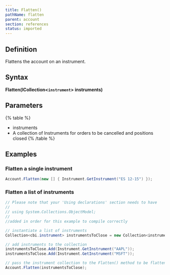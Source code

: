 ```yaml
---
title: Flatten()
pathName: flatten
parent: account
section: references
status: imported
---
```


## Definition

Flattens the account on an instrument.

## Syntax

**Flatten(ICollection<`instrument`> instruments)**

## Parameters

{% table %}

* instruments
* A collection of Instruments for orders to be cancelled and positions closed
{% /table %}

## Examples

### Flatten a single instrument

```csharp
Account.Flatten(new [] { Instrument.GetInstrument("ES 12-15") });
```

### Flatten a list of instruments

```csharp
// Please note that your 'Using declarations' section needs to have
//
// using System.Collections.ObjectModel;
//
//added in order for this example to compile correctly

// instantiate a list of instruments
Collection<cbi.instrument> instrumentsToClose = new Collection<instrument>();

// add instruments to the collection
instrumentsToClose.Add(Instrument.GetInstrument("AAPL"));
instrumentsToClose.Add(Instrument.GetInstrument("MSFT"));

// pass the instrument collection to the Flatten() method to be flattened
Account.Flatten(instrumentsToClose);

```
